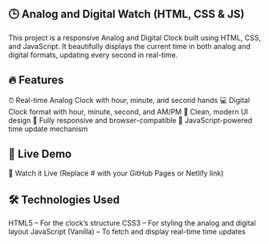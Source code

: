 ## 🕒 Analog and Digital Watch (HTML, CSS & JS)
This project is a responsive Analog and Digital Clock built using HTML, CSS, and JavaScript. It beautifully displays the current time in both analog and digital formats, updating every second in real-time.

## 🔥 Features
⏰ Real-time Analog Clock with hour, minute, and second hands
💻 Digital Clock format with hour, minute, second, and AM/PM
🎨 Clean, modern UI design
📱 Fully responsive and browser-compatible
🧠 JavaScript-powered time update mechanism

## 🚀 Live Demo
🔗 Watch it Live
(Replace # with your GitHub Pages or Netlify link)

## 🛠️ Technologies Used
HTML5 – For the clock’s structure
CSS3 – For styling the analog and digital layout
JavaScript (Vanilla) – To fetch and display real-time time updates
